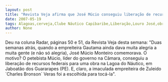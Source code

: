 ```yaml
---
layout: post
title: "Revista Veja afirma que José Múcio conseguiu liberação de recursos para obra da Gautama na Lagoa do Náutico"
date: 2007-05-19
tags: Alagoas,cerveja,Clube Náutico Capibaribe,Liberação,Louro José,obras,recursos,revista
author: None
---
```

Deu na coluna Radar, p&aacute;ginas 50 e 51, da Revista Veja desta semana:
&quot;Duas semanas atr&aacute;s, quando a empreiteira Gautama ainda dava muita alegria a muita gente (e n&atilde;o s&oacute; alegria), Jos&eacute; M&uacute;cio Monteiro comemorava. O motivo? O petebista M&uacute;cio, l&iacute;der do governo na C&acirc;mara, conseguiu a libera&ccedil;&atilde;o de recursos federais para uma obra na Lagoa do N&aacute;utico, em Jaboat&atilde;o dos Guararapes (PE). E, claro, a imaculada empreiteira de Zuleido &acute;Charles Bronson` Veras foi a escolhida para toc&aacute;-la&quot;.&nbsp; 